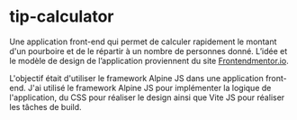 # tip-calculator

Une application front-end qui permet de calculer rapidement le montant d'un pourboire et de le répartir à un nombre de personnes donné. L’idée et le modèle de design de l’application proviennent du site [Frontendmentor.io](https://www.frontendmentor.io/challenges/tip-calculator-app-ugJNGbJUX).

L'objectif était d'utiliser le framework Alpine JS dans une application front-end.
J'ai utilisé le framework Alpine JS pour implémenter la logique de l'application, du CSS pour réaliser le design ainsi que Vite JS pour réaliser les tâches de build.
